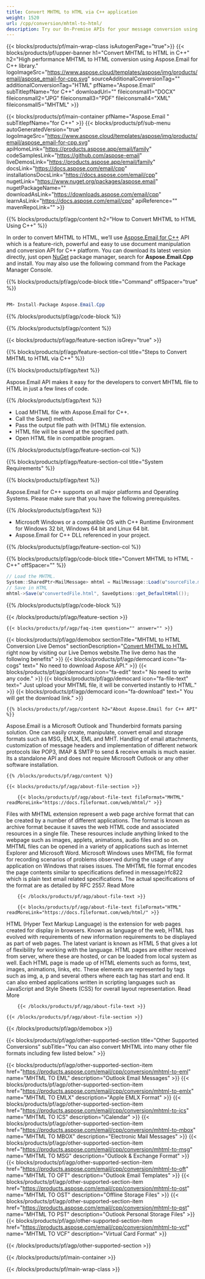 ```yaml
---
title: Convert MHTML to HTML via C++ application 
weight: 1520
url: /cpp/conversion/mhtml-to-html/ 
description: Try our On-Premise APIs for your message conversion using C++ Runtime Environment for Windows 32 bit, Windows 64 bit and Linux 64 bit.
---
```


{{< blocks/products/pf/main-wrap-class isAutogenPage="true">}}
{{< blocks/products/pf/upper-banner h1="Convert MHTML to HTML in C++" h2="High performance MHTML to HTML conversion using Aspose.Email for C++ library." logoImageSrc="https://www.aspose.cloud/templates/aspose/img/products/email/aspose_email-for-cpp.svg" sourceAdditionalConversionTag="" additionalConversionTag="HTML" pfName="Aspose.Email" subTitlepfName="for C++" downloadUrl="" fileiconsmall1="DOCX" fileiconsmall2="JPG" fileiconsmall3="PDF" fileiconsmall4="XML" fileiconsmall5="MHTML" >}}

{{< blocks/products/pf/main-container pfName="Aspose.Email " subTitlepfName="for C++" >}}
{{< blocks/products/pf/sub-menu autoGeneratedVersion="true" logoImageSrc="https://www.aspose.cloud/templates/aspose/img/products/email/aspose_email-for-cpp.svg" apiHomeLink="https://products.aspose.app/email/family" codeSamplesLink="https://github.com/aspose-email" liveDemosLink="https://products.aspose.app/email/family" docsLink="https://docs.aspose.com/email/cpp" installationsDocsLink="https://docs.aspose.com/email/cpp" nugetLink="https://www.nuget.org/packages/aspose.email" nugetPackageName="" downloadAsLink="https://downloads.aspose.com/email/cpp" learnAsLink="https://docs.aspose.com/email/cpp" apiReference="" mavenRepoLink="" >}}

{{% blocks/products/pf/agp/content h2="How to Convert MHTML to HTML Using C++" %}}

 In order to convert MHTML to HTML, we’ll use
 [Aspose.Email for C++](https://products.aspose.com/email/cpp) 
 API which is a feature-rich, powerful and easy to use document manipulation and conversion API for C++ platform. You can download its latest version directly, just open
 [NuGet](https://www.nuget.org/packages/aspose.email) 
 package manager, search for
 **Aspose.Email.Cpp** 
 and install. You may also use the following command from the Package Manager Console.

{{% blocks/products/pf/agp/code-block title="Command" offSpacer="true" %}}

```cs

PM> Install-Package Aspose.Email.Cpp

```

{{% /blocks/products/pf/agp/code-block %}}

{{% /blocks/products/pf/agp/content %}}

{{< blocks/products/pf/agp/feature-section isGrey="true" >}}

{{% blocks/products/pf/agp/feature-section-col title="Steps to Convert MHTML to HTML via C++" %}}

{{% blocks/products/pf/agp/text %}}

 Aspose.Email API makes it easy for the developers to convert MHTML file to HTML in just a few lines of code.

{{% /blocks/products/pf/agp/text %}}

+  Load MHTML file with Aspose.Email for C++.
+  Call the Save() method.
+  Pass the output file path with (HTML) file extension.
+  HTML file will be saved at the specified path.
+  Open HTML file in compatible program.

{{% /blocks/products/pf/agp/feature-section-col %}}

{{% blocks/products/pf/agp/feature-section-col title="System Requirements" %}}

{{% blocks/products/pf/agp/text %}}

 Aspose.Email for C++ supports on all major platforms and Operating Systems. Please make sure that you have the following prerequisites.

{{% /blocks/products/pf/agp/text %}}

-  Microsoft Windows or a compatible OS with C++ Runtime Environment for Windows 32 bit, Windows 64 bit and Linux 64 bit.
-  Aspose.Email for C++ DLL referenced in your project.

{{% /blocks/products/pf/agp/feature-section-col %}}

{{% blocks/products/pf/agp/code-block title="Convert MHTML to HTML - C++‎" offSpacer="" %}}

```cs
// Load the MHTML.
System::SharedPtr<MailMessage> mhtml = MailMessage::Load(u"sourceFile.mhtml");
// Save in HTML
mhtml->Save(u"convertedFile.html", SaveOptions::get_DefaultHtml());  

```

{{% /blocks/products/pf/agp/code-block %}}

{{< /blocks/products/pf/agp/feature-section >}}

    {{< blocks/products/pf/agp/faq-item question="" answer="" >}}
 

<!-- aboutfile Starts -->

{{< blocks/products/pf/agp/demobox sectionTitle="MHTML to HTML Conversion Live Demos" sectionDescription="[Convert MHTML to HTML](https://products.aspose.app/email/conversion/mhtml-to-html) right now by visiting our Live Demos website.The live demo has the following benefits" >}}
        {{< blocks/products/pf/agp/democard icon="fa-cogs" text=" No need to download Aspose API." >}}
        {{< blocks/products/pf/agp/democard icon="fa-edit" text=" No need to write any code." >}}
        {{< blocks/products/pf/agp/democard icon="fa-file-text" text=" Just upload your MHTML file, it will be converted instantly to HTML." >}}
        {{< blocks/products/pf/agp/democard icon="fa-download" text=" You will get the download link." >}}

    {{% blocks/products/pf/agp/content h2="About Aspose.Email for C++ API" %}}

 Aspose.Email is a Microsoft Outlook and Thunderbird formats parsing solution. One can easily create, manipulate, convert email and storage formats such as MSG, EMLX, EML and MHT. Handling of email attachments, customization of message headers and implementation of different network protocols like POP3, IMAP & SMTP to send & receive emails is much easier. Its a standalone API and does not require Microsoft Outlook or any other software installation. ‎



    {{% /blocks/products/pf/agp/content %}}

    {{< blocks/products/pf/agp/about-file-section >}}

        {{< blocks/products/pf/agp/about-file-text fileFormat="MHTML" readMoreLink="https://docs.fileformat.com/web/mhtml/" >}}

Files with MHTML extension represent a web page archive format that can be created by a number of different applications. The format is known as archive format because it saves the web HTML code and associated resources in a single file. These resources include anything linked to the webpage such as images, applets, animations, audio files and so on. MHTML files can be opened in a variety of applications such as Internet Explorer and Microsoft Word. Microsoft Windows uses MHTML file format for recording scenarios of problems observed during the usage of any application on Windows that raises issues. The MHTML file format encodes the page contents similar to specifications defined in message/rfc822 which is plain text email related specifications. The actual specifications of the format are as detailed by RFC 2557.
Read More

        {{< /blocks/products/pf/agp/about-file-text >}}

        {{< blocks/products/pf/agp/about-file-text fileFormat="HTML" readMoreLink="https://docs.fileformat.com/web/html/" >}}

HTML (Hyper Text Markup Language) is the extension for web pages created for display in browsers. Known as language of the web, HTML has evolved with requirements of new information requirements to be displayed as part of web pages. The latest variant is known as HTML 5 that gives a lot of flexibility for working with the language. HTML pages are either received from server, where these are hosted, or can be loaded from local system as well. Each HTML page is made up of HTML elements such as forms, text, images, animations, links, etc. These elements are represented by tags such as img, a, p and several others where each tag has start and end. It can also embed applications written in scripting languages such as JavaScript and Style Sheets (CSS) for overall layout representation.
Read More

        {{< /blocks/products/pf/agp/about-file-text >}}

    {{< /blocks/products/pf/agp/about-file-section >}}

{{< /blocks/products/pf/agp/demobox >}}

<!-- aboutfile Ends -->

{{< blocks/products/pf/agp/other-supported-section title="Other Supported Conversions" subTitle="You can also convert MHTML into many other file formats including few listed below." >}}

{{< blocks/products/pf/agp/other-supported-section-item href="https://products.aspose.com/email/cpp/conversion/mhtml-to-eml" name="MHTML TO EML" description="Outlook Email Messages" >}}
{{< blocks/products/pf/agp/other-supported-section-item href="https://products.aspose.com/email/cpp/conversion/mhtml-to-emlx" name="MHTML TO EMLX" description="Apple EMLX Format" >}}
{{< blocks/products/pf/agp/other-supported-section-item href="https://products.aspose.com/email/cpp/conversion/mhtml-to-ics" name="MHTML TO ICS" description="iCalendar" >}}
{{< blocks/products/pf/agp/other-supported-section-item href="https://products.aspose.com/email/cpp/conversion/mhtml-to-mbox" name="MHTML TO MBOX" description="Electronic Mail Messages" >}}
{{< blocks/products/pf/agp/other-supported-section-item href="https://products.aspose.com/email/cpp/conversion/mhtml-to-msg" name="MHTML TO MSG" description="Outlook & Exchange Format" >}}
{{< blocks/products/pf/agp/other-supported-section-item href="https://products.aspose.com/email/cpp/conversion/mhtml-to-oft" name="MHTML TO OFT" description="Outlook Email Templates" >}}
{{< blocks/products/pf/agp/other-supported-section-item href="https://products.aspose.com/email/cpp/conversion/mhtml-to-ost" name="MHTML TO OST" description="Offline Storage Files" >}}
{{< blocks/products/pf/agp/other-supported-section-item href="https://products.aspose.com/email/cpp/conversion/mhtml-to-pst" name="MHTML TO PST" description="Outlook Personal Storage Files" >}}
{{< blocks/products/pf/agp/other-supported-section-item href="https://products.aspose.com/email/cpp/conversion/mhtml-to-vcf" name="MHTML TO VCF" description="Virtual Card Format" >}}

{{< /blocks/products/pf/agp/other-supported-section >}}

{{< /blocks/products/pf/main-container >}}
    
{{< /blocks/products/pf/main-wrap-class >}}